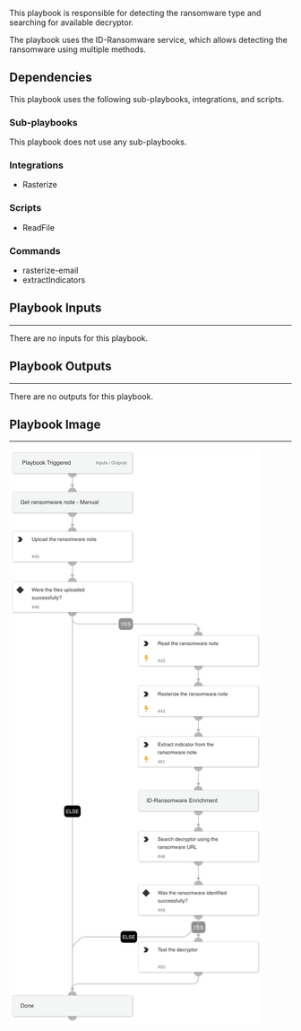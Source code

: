 This playbook is responsible for detecting the ransomware type and searching for available decryptor.

The playbook uses the ID-Ransomware service, which allows detecting the ransomware using multiple methods.

## Dependencies
This playbook uses the following sub-playbooks, integrations, and scripts.

### Sub-playbooks
This playbook does not use any sub-playbooks.

### Integrations
* Rasterize

### Scripts
* ReadFile

### Commands
* rasterize-email
* extractIndicators

## Playbook Inputs
---
There are no inputs for this playbook.

## Playbook Outputs
---
There are no outputs for this playbook.

## Playbook Image
---
![Ransomware Advanced Analysis](https://raw.githubusercontent.com/demisto/content/6b468656734d10b98f9deee7d24897b0acec6292/Packs/Core/doc_files/Ransomware_Advanced_Analysis.png)